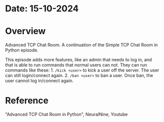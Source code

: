 #   Date: 15-10-2024


#   Overview
Advanced TCP Chat Room. A continuation of the Simple TCP Chat Room in Python episode.

This episode adds more features, like an admin that needs to log in, and that is able to run commands that normal users can not.
They can run commands like these:
    1.  `/kick <user>` to kick a user off the server. The user can still login/connect again.
    2.  `/ban <user>` to ban a user. Once ban, the user cannot log in/connect again.


#   Reference
"Advanced TCP Chat Room in Python", NeuralNine, Youtube